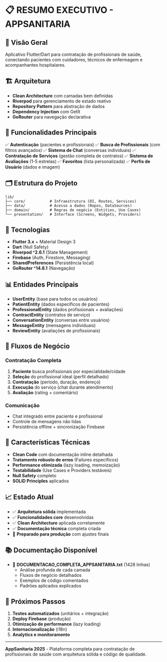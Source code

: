 # 📋 RESUMO EXECUTIVO - APPSANITARIA

## 🎯 Visão Geral
Aplicativo Flutter/Dart para contratação de profissionais de saúde, conectando pacientes com cuidadores, técnicos de enfermagem e acompanhantes hospitalares.

## 🏗️ Arquitetura
- **Clean Architecture** com camadas bem definidas
- **Riverpod** para gerenciamento de estado reativo
- **Repository Pattern** para abstração de dados
- **Dependency Injection** com GetIt
- **GoRouter** para navegação declarativa

## 📱 Funcionalidades Principais
✅ **Autenticação** (pacientes e profissionais)
✅ **Busca de Profissionais** (com filtros avançados)
✅ **Sistema de Chat** (conversas individuais)
✅ **Contratação de Serviços** (gestão completa de contratos)
✅ **Sistema de Avaliações** (1-5 estrelas)
✅ **Favoritos** (lista personalizada)
✅ **Perfis de Usuário** (dados e imagem)

## 🗂️ Estrutura do Projeto

```
lib/
├── core/           # Infraestrutura (DI, Routes, Services)
├── data/           # Acesso a dados (Repos, DataSources)
├── domain/         # Regras de negócio (Entities, Use Cases)
└── presentation/   # Interface (Screens, Widgets, Providers)
```

## 🔧 Tecnologias
- **Flutter 3.x** + Material Design 3
- **Dart** (Null Safety)
- **Riverpod ^2.6.1** (State Management)
- **Firebase** (Auth, Firestore, Messaging)
- **SharedPreferences** (Persistência local)
- **GoRouter ^14.8.1** (Navegação)

## 📊 Entidades Principais
- **UserEntity** (base para todos os usuários)
- **PatientEntity** (dados específicos de pacientes)
- **ProfessionalEntity** (dados profissionais + avaliações)
- **ContractEntity** (contratos de serviço)
- **ConversationEntity** (conversas entre usuários)
- **MessageEntity** (mensagens individuais)
- **ReviewEntity** (avaliações de profissionais)

## 🚀 Fluxos de Negócio

### Contratação Completa
1. **Paciente** busca profissionais por especialidade/cidade
2. **Seleção** do profissional ideal (perfil detalhado)
3. **Contratação** (período, duração, endereço)
4. **Execução** do serviço (chat durante atendimento)
5. **Avaliação** (rating + comentário)

### Comunicação
- Chat integrado entre paciente e profissional
- Controle de mensagens não lidas
- Persistência offline + sincronização Firebase

## 🎨 Características Técnicas
- **Clean Code** com documentação inline detalhada
- **Tratamento robusto de erros** (Failures específicos)
- **Performance otimizada** (lazy loading, memoização)
- **Testabilidade** (Use Cases e Providers testáveis)
- **Null Safety** completo
- **SOLID Principles** aplicados

## 📈 Estado Atual
- ✅ **Arquitetura sólida** implementada
- ✅ **Funcionalidades core** desenvolvidas
- ✅ **Clean Architecture** aplicada corretamente
- ✅ **Documentação técnica** completa criada
- 🔄 **Preparado para produção** com ajustes finais

## 📚 Documentação Disponível
- 📄 **DOCUMENTACAO_COMPLETA_APPSANITARIA.txt** (1428 linhas)
  - Análise profunda de cada camada
  - Fluxos de negócio detalhados
  - Exemplos de código comentados
  - Padrões aplicados explicados

## 🔮 Próximos Passos
1. **Testes automatizados** (unitários + integração)
2. **Deploy Firebase** (produção)
3. **Otimização de performance** (lazy loading)
4. **Internacionalização** (i18n)
5. **Analytics e monitoramento**

---

**AppSanitaria 2025** - Plataforma completa para contratação de profissionais de saúde com arquitetura sólida e código de qualidade.




